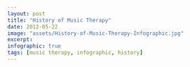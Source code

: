 ```yaml
---
layout: post
title: "History of Music Therapy"
date: 2012-05-22
image: "assets/History-of-Music-Therapy-Infographic.jpg"
excerpt: 
infographic: true
tags: [music therapy, infographic, history]
---
```

